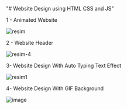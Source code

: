 "# Website Design using HTML CSS and JS"

1 - Animated Website

![resim](https://user-images.githubusercontent.com/75810064/202848729-552a2216-e62c-445e-b36d-9a06495a9fdb.png)

2 - Website Header

![resim-4](https://user-images.githubusercontent.com/75810064/202853534-9d5ad517-2197-40aa-9c95-e192406e7d83.png)

3- Website Design With Auto Typing Text Effect

![resim1](https://user-images.githubusercontent.com/75810064/202862523-ed502863-4be2-49cb-b3ac-93b2a866e2ae.png)

4- Website Design With GIF Background

![image](https://user-images.githubusercontent.com/75810064/202865171-ca922722-fe12-4ce6-b942-1b0947628745.png)
